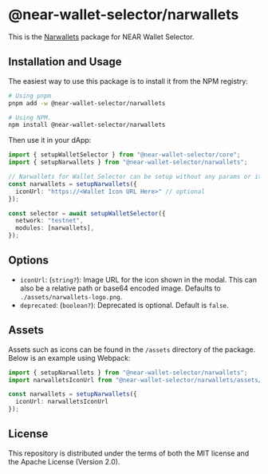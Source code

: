 # @near-wallet-selector/narwallets

This is the [Narwallets](https://chrome.google.com/webstore/detail/narwallets-v4/lkpeokpdkmcdaiadpmnnpimlgmdobkdj) package for NEAR Wallet Selector.

## Installation and Usage

The easiest way to use this package is to install it from the NPM registry:

```bash
# Using pnpm
pnpm add -w @near-wallet-selector/narwallets

# Using NPM.
npm install @near-wallet-selector/narwallets
```

Then use it in your dApp:

```ts
import { setupWalletSelector } from "@near-wallet-selector/core";
import { setupNarwallets } from "@near-wallet-selector/narwallets";

// Narwallets for Wallet Selector can be setup without any params or it can take few optional params, see options below.
const narwallets = setupNarwallets({
  iconUrl: "https://<Wallet Icon URL Here>" // optional
});

const selector = await setupWalletSelector({
  network: "testnet",
  modules: [narwallets],
});
```

## Options

- `iconUrl`: (`string?`): Image URL for the icon shown in the modal. This can also be a relative path or base64 encoded image. Defaults to `./assets/narwallets-logo.png`.
- `deprecated`: (`boolean?`): Deprecated is optional. Default is `false`.

## Assets

Assets such as icons can be found in the `/assets` directory of the package. Below is an example using Webpack:

```ts
import { setupNarwallets } from "@near-wallet-selector/narwallets";
import narwalletsIconUrl from "@near-wallet-selector/narwallets/assets/narwallets-icon.png";

const narwallets = setupNarwallets({
  iconUrl: narwalletsIconUrl
});
```

## License

This repository is distributed under the terms of both the MIT license and the Apache License (Version 2.0).
